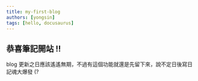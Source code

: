 ```yaml
---
title: my-first-blog
authors: [yongsin]
tags: [hello, docusaurus]
---
```


## 恭喜筆記開站 !!

blog 更新之日應該遙遙無期，不過有這個功能就還是先留下來，說不定日後寫日記魂大爆發 (?
